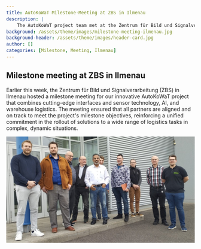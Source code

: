 ```yaml
---
title: AutoKoWaT Milestone-Meeting at ZBS in Ilmenau
description: |
    The AutoKoWaT project team met at the Zentrum für Bild und Signalverarbeitung (ZBS) in Ilmenau for a milestone meeting reinforcing a unified commitment. 
background: /assets/theme/images/milestone-meeting-ilmenau.jpg
background-header: /assets/theme/images/header-card.jpg
author: []
categories: [Milestone, Meeting, Ilmenau]
---
```


## Milestone meeting at ZBS in Ilmenau

Earlier this week, the Zentrum für Bild und Signalverarbeitung (ZBS) in Ilmenau hosted a milestone meeting for our innovative AutoKoWaT project that combines cutting-edge interfaces and sensor technology, AI, and warehouse logistics. The meeting ensured that all partners are aligned and on track to meet the project's milestone objectives, reinforcing a unified commitment in the rollout of solutions to a wide range of logistics tasks in complex, dynamic situations.

![image](/assets/theme/images/milestone-meeting-ilmenau.jpg)
